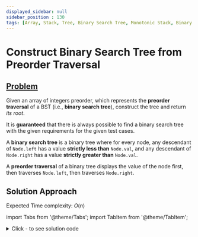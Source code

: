 ```yaml
---
displayed_sidebar: null
sidebar_position : 130
tags: [Array, Stack, Tree, Binary Search Tree, Monotonic Stack, Binary Tree]
---
```


# Construct Binary Search Tree from Preorder Traversal

## [Problem](https://leetcode.com/problems/construct-binary-search-tree-from-preorder-traversal/)

<p>Given an array of integers preorder, which represents the <strong>preorder traversal</strong> of a BST (i.e., <strong>binary search tree</strong>), construct the tree and return <em>its root</em>.</p>

<p>It is <strong>guaranteed</strong> that there is always possible to find a binary search tree with the given requirements for the given test cases.</p>

<p>A <strong>binary search tree</strong> is a binary tree where for every node, any descendant of <code>Node.left</code> has a value <strong>strictly less than</strong> <code>Node.val</code>, and any descendant of <code>Node.right</code> has a value <strong>strictly greater than</strong> <code>Node.val</code>.</p>

<p>A <strong>preorder traversal</strong> of a binary tree displays the value of the node first, then traverses <code>Node.left</code>, then traverses <code>Node.right</code>.</p>

## Solution Approach

Expected Time complexity: $O(n)$

import Tabs from '@theme/Tabs';
import TabItem from '@theme/TabItem';

<details><summary>Click - to see solution code</summary>

<Tabs>
<TabItem value="cpp" label="C++">

```cpp
class Solution {
   public:
    TreeNode* createBST(vector<int> nums, int i, int j) {
        if (i > j) return NULL;
        TreeNode* root = new TreeNode(nums[i]);
        if (i == j) return root;
        int k = i + 1;
        while (k <= j && nums[k] < nums[i]) k++;
        root->left = createBST(nums, i + 1, k - 1);
        root->right = createBST(nums, k, j);
        return root;
    }

    TreeNode* bstFromPreorder(vector<int>& nums) {
        return createBST(nums, 0, nums.size() - 1);
    }
};

```
</TabItem>
</Tabs>

</details>
